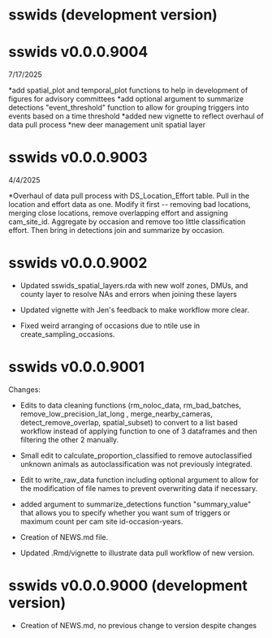 # sswids (development version)

# sswids v0.0.0.9004
7/17/2025

*add spatial_plot and temporal_plot functions to help in development of figures for advisory committees
*add optional argument to summarize detections "event_threshold" function to allow for grouping triggers into events based on a time threshold 
*added new vignette to reflect overhaul of data pull process
*new deer management unit spatial layer


# sswids v0.0.0.9003
4/4/2025

*Overhaul of data pull process with DS_Location_Effort table. Pull in the location and effort data as one. Modify it first -- removing bad locations, merging close locations, remove overlapping effort and assigning cam_site_id. Aggregate by occasion and remove too little classification effort. Then bring in detections join and summarize by occasion.

# sswids v0.0.0.9002

* Updated sswids_spatial_layers.rda with new wolf zones, DMUs, and county layer to resolve NAs and errors when joining
  these layers
  
* Updated vignette with Jen's feedback to make workflow more clear.

* Fixed weird arranging of occasions due to ntile use in create_sampling_occasions.

# sswids v0.0.0.9001

Changes:

* Edits to data cleaning functions (rm_noloc_data, rm_bad_batches, remove_low_precision_lat_long
, merge_nearby_cameras, detect_remove_overlap, spatial_subset) to convert to a list based workflow instead of applying function to one of 3 dataframes and then filtering the other 2 manually.

* Small edit to calculate_proportion_classified to remove autoclassified unknown animals as autoclassification was not previously integrated.

* Edit to write_raw_data function including optional argument to allow for the modification of file names to prevent overwriting data if necessary.

* added argument to summarize_detections function "summary_value" that allows you to specify whether you want sum of triggers or maximum count per cam site id-occasion-years.

* Creation of NEWS.md file.

* Updated .Rmd/vignette to illustrate data pull workflow of new version.


# sswids v0.0.0.9000 (development version)

* Creation of NEWS.md, no previous change to version despite changes
